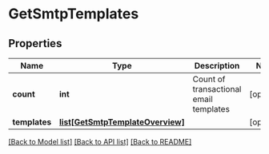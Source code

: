 # GetSmtpTemplates

## Properties
Name | Type | Description | Notes
------------ | ------------- | ------------- | -------------
**count** | **int** | Count of transactional email templates | [optional] 
**templates** | [**list[GetSmtpTemplateOverview]**](GetSmtpTemplateOverview.md) |  | [optional] 

[[Back to Model list]](../README.md#documentation-for-models) [[Back to API list]](../README.md#documentation-for-api-endpoints) [[Back to README]](../README.md)

